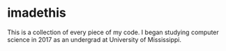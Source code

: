 # imadethis
This is a collection of every piece of my code.
  I  began studying computer science in 2017 as an undergrad at University of Mississippi.
  
